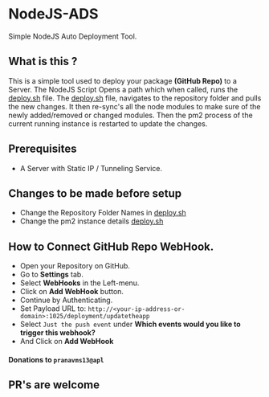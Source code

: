 # NodeJS-ADS 
Simple NodeJS Auto Deployment Tool.

## What is this ?

This is a simple tool used to deploy your package **(GitHub Repo)** to a Server.
The NodeJS Script Opens a path which when called, runs the [deploy.sh](https://github.com/pranavms13/NodeJS-ADS/blob/master/deploy.sh) file.
The [deploy.sh](https://github.com/pranavms13/NodeJS-ADS/blob/master/deploy.sh)  file, navigates to the repository folder and pulls the new changes.
It then re-sync's all the node modules to make sure of the newly added/removed or changed modules.
Then the pm2 process of the current running instance is restarted to update the changes.

## Prerequisites 
- A Server with Static IP / Tunneling Service.

## Changes to be made before setup
- Change the Repository Folder Names in [deploy.sh](https://github.com/pranavms13/NodeJS-ADS/blob/master/deploy.sh#L6) 
- Change the pm2 instance details [deploy.sh](https://github.com/pranavms13/NodeJS-ADS/blob/master/deploy.sh#L17-L18) 

## How to Connect GitHub Repo WebHook.

- Open your Repository on GitHub.
- Go to **Settings** tab.
- Select **WebHooks** in the Left-menu.
- Click on **Add WebHook** button.
- Continue by Authenticating.
- Set Payload URL to: ``http://<your-ip-address-or-domain>:1025/deployment/updatetheapp``
- Select ``Just the push event`` under **Which events would you like to trigger this webhook?** 
- And Click on **Add WebHook**

#### Donations to  ``pranavms13@apl``

## PR's are welcome